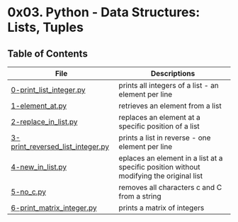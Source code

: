 # 0x03. Python - Data Structures: Lists, Tuples

## Table of Contents
File | Descriptions
---- | ------------
[0-print_list_integer.py](./0-print_list_integer.py) | prints all integers of a list - an element per line
[1-element_at.py](./1-element_at.py) | retrieves an element from a list
[2-replace_in_list.py](./2-replace_in_list.py) | replaces an element at a specific position of a list
[3-print_reversed_list_integer.py](./3-print_reversed_list_integer.py) | prints a list in reverse - one element per line
[4-new_in_list.py](./4-new_in_list.py) | eplaces an element in a list at a specific position without modifying the original list
[5-no_c.py](./5-no_c.py) | removes all characters c and C from a string
[6-print_matrix_integer.py](./6-print_matrix_integer.py) | prints a matrix of integers
